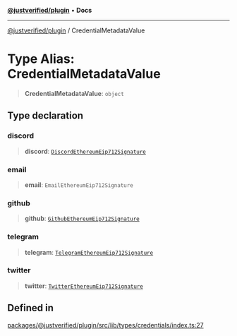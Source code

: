 [**@justverified/plugin**](../README.md) • **Docs**

***

[@justverified/plugin](../globals.md) / CredentialMetadataValue

# Type Alias: CredentialMetadataValue

> **CredentialMetadataValue**: `object`

## Type declaration

### discord

> **discord**: [`DiscordEthereumEip712Signature`](DiscordEthereumEip712Signature.md)

### email

> **email**: `EmailEthereumEip712Signature`

### github

> **github**: [`GithubEthereumEip712Signature`](GithubEthereumEip712Signature.md)

### telegram

> **telegram**: [`TelegramEthereumEip712Signature`](TelegramEthereumEip712Signature.md)

### twitter

> **twitter**: [`TwitterEthereumEip712Signature`](TwitterEthereumEip712Signature.md)

## Defined in

[packages/@justverified/plugin/src/lib/types/credentials/index.ts:27](https://github.com/JustaName-id/JustaName-sdk/blob/dc845c10af242e3ca87d95ef392516ac0bfa8b95/packages/@justverified/plugin/src/lib/types/credentials/index.ts#L27)
